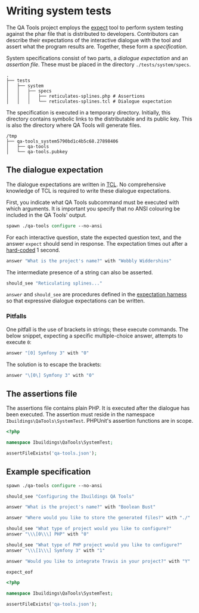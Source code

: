 Writing system tests
====================

The QA Tools project employs the [expect][man-expect] tool to perform system
testing against the phar file that is distributed to developers. Contributors
can describe their expectations of the interactive dialogue with the tool and
assert what the program results are. Together, these form a *specification*.

System specifications consist of two parts, a *dialogue expectation* and an
*assertion file*. These must be placed in the directory `./tests/system/specs`.

    .
    ├── tests
    │   ├── system
    │   │   ├── specs
    │   │   │   ├── reticulates-splines.php # Assertions
    │   │   │   └── reticulates-splines.tcl # Dialogue expectation

The specification is executed in a temporary directory. Initially, this
directory contains symbolic links to the distributable and its public key. This
is also the directory where QA Tools will generate files.

    /tmp
    ├── qa-tools_system5790bd1c4b5c68.27898406
    │   ├── qa-tools
    │   └── qa-tools.pubkey

[man-expect]: http://linux.die.net/man/1/expect

## The dialogue expectation

The dialogue expectations are written in [TCL][wiki-tcl]. No comprehensive
knowledge of TCL is required to write these dialogue expectations.

First, you indicate what QA Tools subcommand must be executed with which
arguments. It is important you specify that no ANSI colouring be included in the
QA Tools' output.

```tcl
spawn ./qa-tools configure --no-ansi
```

For each interactive question, state the expected question text, and the answer
`expect` should send in response. The expectation times out after a
[hard-coded][expectation-harness] 1 second.

```tcl
answer "What is the project's name?" with "Wobbly Widdershins"
```

The intermediate presence of a string can also be asserted.

```tcl
should_see "Reticulating splines..."
```

`answer` and `should_see` are procedures defined in the
[expectation harness][expectation-harness] so that expressive dialogue
expectations can be written.

[wiki-tcl]: https://en.wikipedia.org/wiki/Tcl
[expectation-harness]: ../../tests/system/harness.tcl

### Pitfalls

One pitfall is the use of brackets in strings; these execute commands. The below
snippet, expecting a specific multiple-choice answer, attempts to execute `0`:

```tcl
answer "[0] Symfony 3" with "0"
```

The solution is to escape the brackets:

```tcl
answer "\[0\] Symfony 3" with "0"
```

## The assertions file

The assertions file contains plain PHP. It is executed after the dialogue has
been executed. The assertion must reside in the namespace
`Ibuildings\QaTools\SystemTest`. PHPUnit's assertion functions are in scope.

```php
<?php

namespace Ibuildings\QaTools\SystemTest;

assertFileExists('qa-tools.json');
```

## Example specification

```tcl
spawn ./qa-tools configure --no-ansi

should_see "Configuring the Ibuildings QA Tools"

answer "What is the project's name?" with "Boolean Bust"

answer "Where would you like to store the generated files?" with "./"

should_see "What type of project would you like to configure?"
answer "\\\[0\\\] PHP" with "0"

should_see "What type of PHP project would you like to configure?"
answer "\\\[1\\\] Symfony 3" with "1"

answer "Would you like to integrate Travis in your project?" with "Y"

expect_eof
```

```php
<?php

namespace Ibuildings\QaTools\SystemTest;

assertFileExists('qa-tools.json');
```


